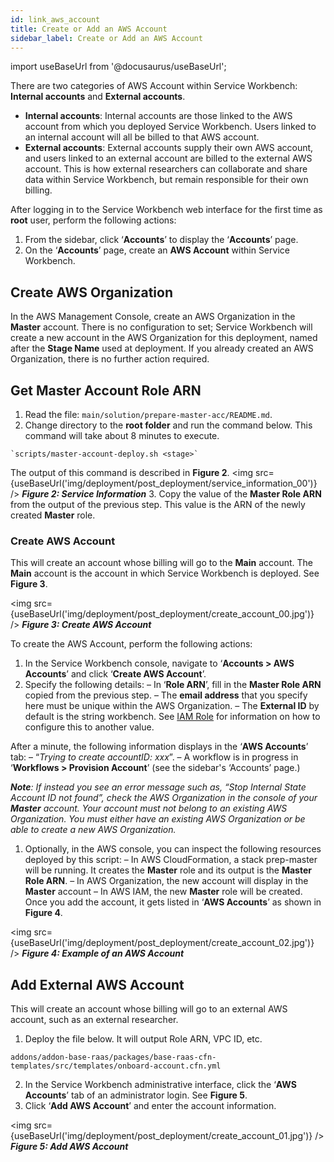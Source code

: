 ```yaml
---
id: link_aws_account
title: Create or Add an AWS Account
sidebar_label: Create or Add an AWS Account
---
```


import useBaseUrl from '@docusaurus/useBaseUrl';

There are two categories of AWS Account within Service Workbench: **Internal accounts** and **External accounts**. 
* **Internal accounts**: Internal accounts are those linked to the AWS account from which you deployed Service Workbench. Users linked to an internal account will all be billed to that AWS account. 
* **External accounts**: External accounts supply their own AWS account, and users linked to an external account are billed to the external AWS account. This is how external researchers can collaborate and share data within Service Workbench, but remain responsible for their own billing.

After logging in to the Service Workbench web interface for the first time as **root** user, perform the following actions: 
1.	From the sidebar, click ‘**Accounts**’ to display the ‘**Accounts**’ page. 
2.	On the ‘**Accounts**’ page, create an **AWS Account** within Service Workbench.

## Create AWS Organization
In the AWS Management Console, create an AWS Organization in the **Master** account. There is no configuration to set; Service Workbench will create a new account in the AWS Organization for this deployment, named after the **Stage Name** used at deployment. If you already created an AWS Organization, there is no further action required.

## Get Master Account Role ARN
1.	Read the file:  `main/solution/prepare-master-acc/README.md`.
2.	Change directory to the **root folder** and run the command below. This command will take about 8 minutes to execute. 
```
`scripts/master-account-deploy.sh <stage>` 
```
The output of this command is described in **Figure 2**.
<img src={useBaseUrl('img/deployment/post_deployment/service_information_00')} />
**_Figure 2: Service Information_**
3.	Copy the value of the **Master Role ARN** from the output of the previous step. This value is the ARN of the newly created **Master** role.

### Create AWS Account

This will create an account whose billing will go to the **Main** account. The **Main** account is the account in which Service Workbench is deployed. See **Figure 3**.

<img src={useBaseUrl('img/deployment/post_deployment/create_account_00.jpg')} />
**_Figure 3: Create AWS Account_**

To create the AWS Account, perform the following actions: 
1.	In the Service Workbench console, navigate to ‘**Accounts > AWS Accounts**’ and click ‘**Create AWS Account**’. 
2.	Specify the following details:
–	In ‘**Role ARN**’, fill in the **Master Role ARN** copied from the previous step. 
–	The **email address** that you specify here must be unique within the AWS Organization.
–	The **External ID** by default is the string workbench. See [IAM Role](/deployment/reference/iam_role) for information on how to configure this to another value.

After a minute, the following information displays in the ‘**AWS Accounts**’ tab:
–	“_Trying to create accountID: xxx_”. 
–	A workflow is in progress in ‘**Workflows > Provision Account**’ (see the sidebar's ‘Accounts’ page.)

_**Note**: If instead you see an error message such as, “Stop Internal State Account ID not found”, check the AWS Organization in the console of your **Master** account. Your account must not belong to an existing AWS Organization. You must either have an existing AWS Organization or be able to create a new AWS Organization._
1.	Optionally, in the AWS console, you can inspect the following resources deployed by this script: 
–	In AWS CloudFormation, a stack prep-master will be running. It creates the **Master** role and its output is the **Master Role ARN**.
–	In AWS Organization, the new account will display in the **Master** account
–	In AWS IAM, the new **Master** role will be created.
Once you add the account, it gets listed in ‘**AWS Accounts**’ as shown in **Figure 4**.

<img src={useBaseUrl('img/deployment/post_deployment/create_account_02.jpg')} />
**_Figure 4: Example of an AWS Account_**

## Add External AWS Account

This will create an account whose billing will go to an external AWS account, such as an external researcher.
1.	Deploy the file below. It will output Role ARN, VPC ID, etc.
```
addons/addon-base-raas/packages/base-raas-cfn-templates/src/templates/onboard-account.cfn.yml
```
2.	In the Service Workbench administrative interface, click the ‘**AWS Accounts**’ tab of an administrator login. See **Figure 5**. 
3.	Click ‘**Add AWS Account**’ and enter the account information.

<img src={useBaseUrl('img/deployment/post_deployment/create_account_01.jpg')} />
**_Figure 5: Add AWS Account_**
